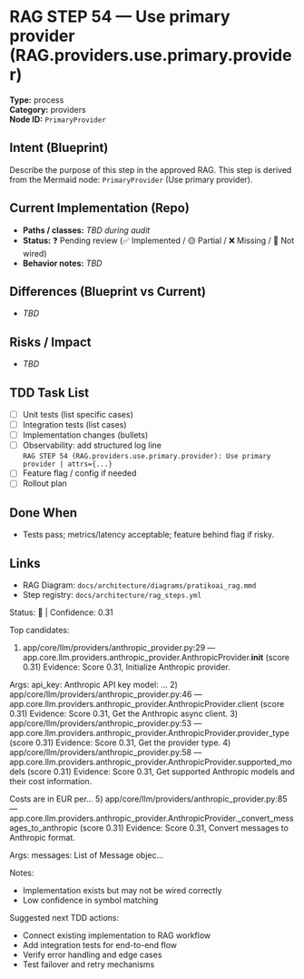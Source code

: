 # RAG STEP 54 — Use primary provider (RAG.providers.use.primary.provider)

**Type:** process  
**Category:** providers  
**Node ID:** `PrimaryProvider`

## Intent (Blueprint)
Describe the purpose of this step in the approved RAG. This step is derived from the Mermaid node: `PrimaryProvider` (Use primary provider).

## Current Implementation (Repo)
- **Paths / classes:** _TBD during audit_
- **Status:** ❓ Pending review (✅ Implemented / 🟡 Partial / ❌ Missing / 🔌 Not wired)
- **Behavior notes:** _TBD_

## Differences (Blueprint vs Current)
- _TBD_

## Risks / Impact
- _TBD_

## TDD Task List
- [ ] Unit tests (list specific cases)
- [ ] Integration tests (list cases)
- [ ] Implementation changes (bullets)
- [ ] Observability: add structured log line  
  `RAG STEP 54 (RAG.providers.use.primary.provider): Use primary provider | attrs={...}`
- [ ] Feature flag / config if needed
- [ ] Rollout plan

## Done When
- Tests pass; metrics/latency acceptable; feature behind flag if risky.

## Links
- RAG Diagram: `docs/architecture/diagrams/pratikoai_rag.mmd`
- Step registry: `docs/architecture/rag_steps.yml`


<!-- AUTO-AUDIT:BEGIN -->
Status: 🔌  |  Confidence: 0.31

Top candidates:
1) app/core/llm/providers/anthropic_provider.py:29 — app.core.llm.providers.anthropic_provider.AnthropicProvider.__init__ (score 0.31)
   Evidence: Score 0.31, Initialize Anthropic provider.

Args:
    api_key: Anthropic API key
    model: ...
2) app/core/llm/providers/anthropic_provider.py:46 — app.core.llm.providers.anthropic_provider.AnthropicProvider.client (score 0.31)
   Evidence: Score 0.31, Get the Anthropic async client.
3) app/core/llm/providers/anthropic_provider.py:53 — app.core.llm.providers.anthropic_provider.AnthropicProvider.provider_type (score 0.31)
   Evidence: Score 0.31, Get the provider type.
4) app/core/llm/providers/anthropic_provider.py:58 — app.core.llm.providers.anthropic_provider.AnthropicProvider.supported_models (score 0.31)
   Evidence: Score 0.31, Get supported Anthropic models and their cost information.

Costs are in EUR per...
5) app/core/llm/providers/anthropic_provider.py:85 — app.core.llm.providers.anthropic_provider.AnthropicProvider._convert_messages_to_anthropic (score 0.31)
   Evidence: Score 0.31, Convert messages to Anthropic format.

Args:
    messages: List of Message objec...

Notes:
- Implementation exists but may not be wired correctly
- Low confidence in symbol matching

Suggested next TDD actions:
- Connect existing implementation to RAG workflow
- Add integration tests for end-to-end flow
- Verify error handling and edge cases
- Test failover and retry mechanisms
<!-- AUTO-AUDIT:END -->